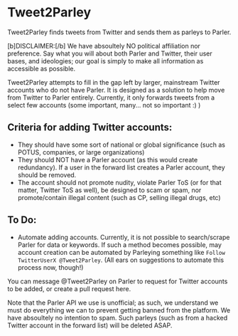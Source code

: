 # Tweet2Parley
Tweet2Parley finds tweets from Twitter and sends them as parleys to Parler.

[b]DISCLAIMER:[/b] We have absoultely NO political affiliation nor preference. Say what you will about both Parler and Twitter, their user bases, and ideologies; our goal is simply to make all information as accessible as possible.

Tweet2Parley attempts to fill in the gap left by larger, mainstream Twitter accounts who do not have Parler. It is designed as a solution to help move from Twitter to Parler entirely. Currently, it only forwards tweets from a select few accounts (some important, many... not so important :)  )

## Criteria for adding Twitter accounts:
- They should have some sort of national or global significance (such as POTUS, companies, or large organizations)
- They should NOT have a Parler account (as this would create redundancy). If a user in the forward list creates a Parler account, they should be removed.
- The account should not promote nudity, violate Parler ToS (or for that matter, Twitter ToS as well), be designed to scam or spam, nor promote/contain illegal content (such as CP, selling illegal drugs, etc)

## To Do:
- Automate adding accounts. Currently, it is not possible to search/scrape Parler for data or keywords. If such a method becomes possible, may account creation can be automated by Parleying something like `Follow TwitterUserX @Tweet2Parley`. (All ears on suggestions to automate this process now, though!)

You can message @Tweet2Parley on Parler to request for Twitter accounts to be added, or create a pull request here.

Note that the Parler API we use is unofficial; as such, we understand we must do everything we can to prevent getting banned from the platform. We have absoultely no intention to spam. Such parleys (such as from a hacked Twitter account in the forward list) will be deleted ASAP.
